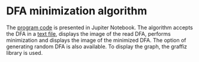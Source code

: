# DFA minimization algorithm

The [program code](https://github.com/electrofocus/dfa-minimization/blob/master/dfa_minimization.ipynb) is presented in Jupiter Notebook. The algorithm accepts the DFA in a [text file](https://github.com/electrofocus/dfa-minimization/blob/master/input.txt), displays the image of the read DFA, performs minimization and displays the image of the minimized DFA.
The option of generating random DFA is also available.
To display the graph, the graffiz library is used.
